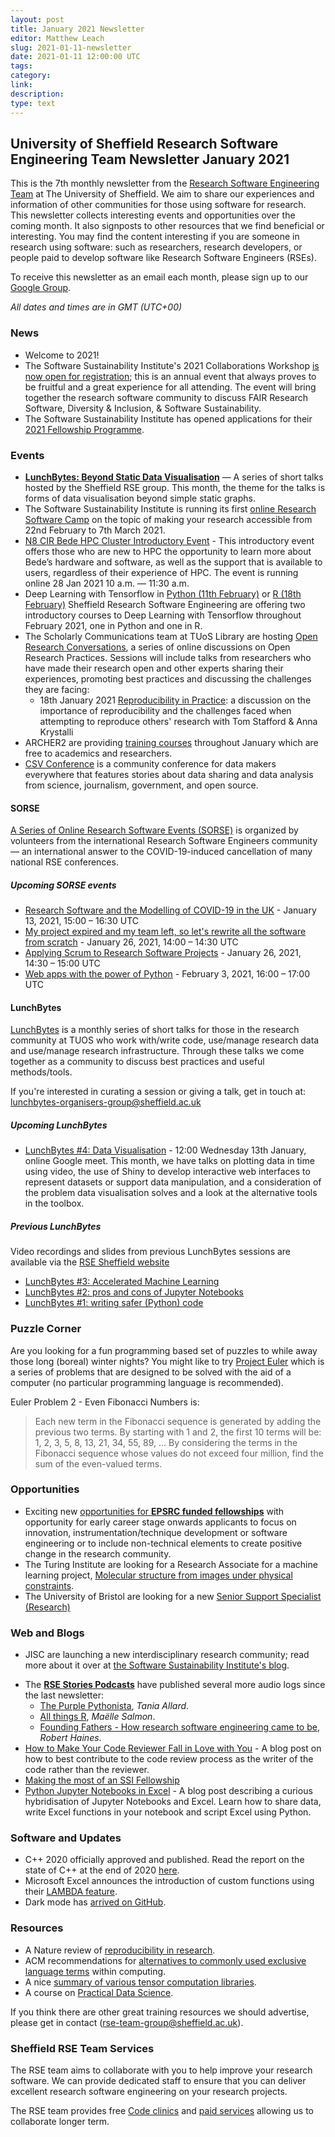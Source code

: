 ```yaml
---
layout: post
title: January 2021 Newsletter
editor: Matthew Leach
slug: 2021-01-11-newsletter
date: 2021-01-11 12:00:00 UTC
tags:
category:
link:
description:
type: text
---
```


## University of Sheffield Research Software Engineering Team Newsletter January 2021

This is the 7th monthly newsletter from
the [Research Software Engineering Team](https://rse.shef.ac.uk/) at The University of Sheffield.
We aim to share our experiences and information of other communities for those using software for research.
This newsletter collects interesting events and opportunities over the coming month.
It also signposts to other resources that we find beneficial or interesting.
You may find the content interesting if you are someone in research using software: such as researchers, research developers, or people paid to develop software like Research Software Engineers (RSEs).

To receive this newsletter as an email each month, please sign up to our [Google Group](https://groups.google.com/a/sheffield.ac.uk/forum/#!forum/rse-group).

*All dates and times are in GMT (UTC+00)*


### News

* Welcome to 2021!
* The Software Sustainability Institute's 2021 Collaborations Workshop
  [is now open for registration](https://www.eventbrite.co.uk/e/collaborations-workshop-2021-cw21-collabw21-tickets-125883600237);
  this is an annual event that always proves to be fruitful and
  a great experience for all attending. The event will bring together the research software community to discuss FAIR Research Software, Diversity & Inclusion, & Software Sustainability.
* The Software Sustainability Institute has opened applications for their [2021 Fellowship Programme](https://www.software.ac.uk/programmes-and-events/fellowship-programme).


### Events

* [**LunchBytes: Beyond Static Data Visualisation**](https://rse.shef.ac.uk/events/LunchBytes-2021-01-13.html) — A series of short talks hosted by the Sheffield RSE group. This month, the theme for the talks is forms of data visualisation beyond simple static graphs.
* The Software Sustainability Institute is running its first [online Research Software Camp](https://www.software.ac.uk/news/join-our-first-online-research-software-camp) on the topic of 
making your research accessible from 22nd February to 7th March 2021.
* [N8 CIR Bede HPC Cluster Introductory Event](https://n8cir.org.uk/events/bede-intro-jan-21/) - This introductory event offers those who are new to HPC the opportunity to learn more about Bede’s hardware and software, as well as the support that is available to users, regardless of their experience of HPC. The event is running online 28 Jan 2021 10 a.m. — 11:30 a.m.
* Deep Learning with Tensorflow in [Python (11th February)](https://www.eventbrite.co.uk/e/131825719275) or [R (18th February)](https://www.eventbrite.co.uk/e/132217446943) Sheffield Research Software Engineering are offering two introductory courses to Deep Learning with Tensorflow throughout February 2021, one in Python and one in R.
* The Scholarly Communications team at TUoS Library are hosting [Open Research Conversations](https://www.sheffield.ac.uk/library/research), a series of online discussions on Open Research Practices. Sessions will include talks from researchers who have
made their research open and other experts sharing their experiences, promoting best practices and discussing the challenges they are facing:
    - 18th January 2021 [Reproducibility in Practice](https://www.eventbrite.co.uk/e/open-research-conversation-reproducibility-in-practice-tickets-123726442119): a discussion on the importance of reproducibility and the challenges faced when attempting to reproduce others' research with Tom Stafford & Anna Krystalli
* ARCHER2 are providing [training courses](https://www.archer2.ac.uk/training/#upcoming-training) throughout January which are free to academics and researchers.
* [CSV Conference](https://csvconf.com/) is a community conference for data makers everywhere that features stories about data sharing and data analysis from science, journalism, government, and open source.



#### SORSE
[A Series of Online Research Software Events (SORSE)](https://sorse.github.io/) is organized by volunteers from the international Research Software Engineers community — an international answer to the COVID-19-induced cancellation of many national RSE conferences.
##### Upcoming SORSE events
* [Research Software and the Modelling of COVID-19 in the UK](https://sorse.github.io/programme/panels/event-032/) - January 13, 2021, 15:00 – 16:30 UTC
* [My project expired and my team left, so let's rewrite all the software from scratch](https://sorse.github.io/programme/talks/event-029/) - January 26, 2021, 14:00 – 14:30 UTC
* [Applying Scrum to Research Software Projects](https://sorse.github.io/programme/talks/event-033/) - January 26, 2021, 14:30 – 15:00 UTC
* [Web apps with the power of Python](https://sorse.github.io/programme/software-demos/event-034/) - February 3, 2021, 16:00 – 17:00 UTC


#### LunchBytes
[LunchBytes](https://rse.shef.ac.uk/community/lunch-bytes/) is a monthly series of short talks for those in the research community at TUOS who work with/write code, use/manage research data and use/manage research infrastructure. Through these talks we come together as a community to discuss best practices and useful methods/tools.

If you're interested in curating a session or giving a talk, get in touch at: lunchbytes-organisers-group@sheffield.ac.uk

##### Upcoming LunchBytes
* [LunchBytes #4: Data Visualisation](https://rse.shef.ac.uk/events/LunchBytes-2021-01-13.html) - 12:00 Wednesday 13th January, online Google meet.
  This month, we have talks on plotting data in time using video,
  the use of Shiny to develop interactive web interfaces to represent 
  datasets or support data manipulation, and a consideration of the 
  problem data visualisation solves and a look at the alternative 
  tools in the toolbox.

##### Previous LunchBytes
Video recordings and slides from previous LunchBytes sessions are available via the [RSE Sheffield website](https://rse.shef.ac.uk/)
* [LunchBytes #3: Accelerated Machine Learning](https://rse.shef.ac.uk/events/lunchbytes-2020-12-09.html)
* [LunchBytes #2: pros and cons of Jupyter Notebooks](https://rse.shef.ac.uk/events/lunchbytes-2020-10-07.html)
* [LunchBytes #1: writing safer (Python) code](https://rse.shef.ac.uk/events/lunchbytes-2020-09-09.html)

### Puzzle Corner

Are you looking for a fun programming based set of puzzles to
while away those long (boreal) winter nights?
You might like to try [Project Euler](https://projecteuler.net/) which is
a series of problems that are designed to be solved with the aid
of a computer (no particular programming language is recommended).

Euler Problem 2 - Even Fibonacci Numbers is:

> Each new term in the Fibonacci sequence is generated by adding the previous two terms. By starting with 1 and 2, the first 10 terms will be:
> 1, 2, 3, 5, 8, 13, 21, 34, 55, 89, ...
> By considering the terms in the Fibonacci sequence whose values do not exceed four million, find the sum of the even-valued terms.


### Opportunities

- Exciting new [opportunities for **EPSRC funded fellowships**](https://epsrc.ukri.org/files/funding/calls/2020/epsrc-postdoctoral-and-open-fellowships-guidance/) with opportunity for early career stage onwards applicants to focus on innovation, instrumentation/technique development or software engineering or to include non-technical elements to create positive change in the research community.
- The Turing Institute are looking for a Research Associate for a machine learning project, [Molecular structure from images under physical constraints](https://www.turing.ac.uk/research/research-projects/molecular-structure-images-under-physical-constraints).
- The University of Bristol are looking for a new [Senior Support Specialist (Research)](https://www.bristol.ac.uk/jobs/find/details/?jobId=206054&jobTitle=Senior%20Support%20Specialist%20(Research))

### Web and Blogs

* JISC are launching a new interdisciplinary research community;
  read more about it over at [the Software Sustainability Institute's blog](https://www.software.ac.uk/news/new-interdisciplinary-research-community-improve-research-practice).
- The [**RSE Stories Podcasts**](http://us-rse.org/rse-stories/)
  have published several more audio logs since the last newsletter:
    * [The Purple Pythonista](http://us-rse.org/rse-stories/2021/tania-allard/), *Tania Allard*.
    * [All things R](http://us-rse.org/rse-stories/2020/maelle-salmon/), *Maëlle Salmon*.
    * [Founding Fathers - How research software engineering came to be](http://us-rse.org/rse-stories/2020/robert-haines/), *Robert Haines*.
- [How to Make Your Code Reviewer Fall in Love with You](https://mtlynch.io/code-review-love/) - A blog post on how to best contribute to the code review process as the writer of the code rather than the reviewer.
- [Making the most of an SSI Fellowship](https://www.software.ac.uk/blog/2021-01-05-how-make-most-ssi-fellowship-through-online-activities)
- [Python Jupyter Notebooks in Excel](https://towardsdatascience.com/python-jupyter-notebooks-in-excel-5ab34fc6439) - A blog post describing a curious hybridisation of Jupyter Notebooks and Excel. Learn how to share data, write Excel functions in your notebook and script Excel using Python.
	
### Software and Updates

- C++ 2020 officially approved and published. Read the report on the state of C++ at the end of 2020 [here](https://www.cppstories.com/2020/12/cpp-status-2020/).
- Microsoft Excel announces the introduction of custom functions using their [LAMBDA feature](https://techcommunity.microsoft.com/t5/excel-blog/announcing-lambda-turn-excel-formulas-into-custom-functions/ba-p/1925546).
- Dark mode has [arrived on GitHub](https://github.blog/2020-12-08-new-from-universe-2020-dark-mode-github-sponsors-for-companies-and-more/).


### Resources
* A Nature review of [reproducibility in research](https://www.nature.com/news/1-500-scientists-lift-the-lid-on-reproducibility-1.19970).
* ACM recommendations for [alternatives to commonly used exclusive language terms](https://www.acm.org/diversity-inclusion/words-matter) within computing.
* A nice [summary of various tensor computation libraries](https://eigenfoo.xyz/tensor-computation-libraries/).
* A course on [Practical Data Science](https://www.coursera.org/specializations/practical-data-science-matlab).


If you think there are other great training resources we should advertise, please get in contact (rse-team-group@sheffield.ac.uk).

### Sheffield RSE Team Services

The RSE team aims to collaborate with you to help improve your research software. We can provide dedicated staff to ensure that you can deliver excellent research software engineering on your research projects.

The RSE team provides free [Code clinics](https://rse.shef.ac.uk/support/code-clinic/) and [paid services](https://rse.shef.ac.uk/service/) allowing us to collaborate longer term.

